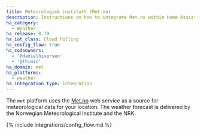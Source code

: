 ```yaml
---
title: Meteorologisk institutt (Met.no)
description: Instructions on how to integrate Met.no within Home Assistant.
ha_category:
  - Weather
ha_release: 0.79
ha_iot_class: Cloud Polling
ha_config_flow: true
ha_codeowners:
  - '@danielhiversen'
  - '@thimic'
ha_domain: met
ha_platforms:
  - weather
ha_integration_type: integration
---
```


The `met` platform uses the [Met.no](https://met.no/) web service as a source for meteorological data for your location. The weather forecast is delivered by the Norwegian Meteorological Institute and the NRK.

{% include integrations/config_flow.md %}
